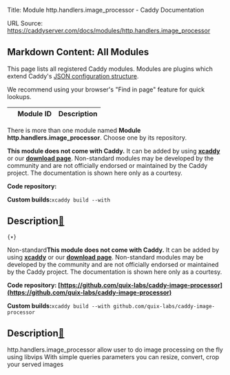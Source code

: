 Title: Module http.handlers.image_processor - Caddy Documentation

URL Source: https://caddyserver.com/docs/modules/http.handlers.image_processor

Markdown Content:
All Modules
-----------

This page lists all registered Caddy modules. Modules are plugins which extend Caddy's [JSON configuration structure](https://caddyserver.com/docs/json/).

We recommend using your browser's "Find in page" feature for quick lookups.

|  | Module ID | Description |
| --- | --- | --- |

There is more than one module named **Module http.handlers.image_processor**. Choose one by its repository.

**This module does not come with Caddy.** It can be added by using **[xcaddy](https://caddyserver.com/docs/build#xcaddy)** or our **[download page](https://caddyserver.com/download)**. Non-standard modules may be developed by the community and are not officially endorsed or maintained by the Caddy project. The documentation is shown here only as a courtesy.

**Code repository:**

**Custom builds:**`xcaddy build --with`

Description[🔗](https://caddyserver.com/docs/modules/http.handlers.image_processor#docs "Direct link")
------------------------------------------------------------------------------------------------------

`{▾}`

Non-standard**This module does not come with Caddy.** It can be added by using **[xcaddy](https://caddyserver.com/docs/build#xcaddy)** or our **[download page](https://caddyserver.com/download)**. Non-standard modules may be developed by the community and are not officially endorsed or maintained by the Caddy project. The documentation is shown here only as a courtesy.

**Code repository: [https://github.com/quix-labs/caddy-image-processor](https://github.com/quix-labs/caddy-image-processor)**

**Custom builds:**`xcaddy build --with github.com/quix-labs/caddy-image-processor`

Description[🔗](https://caddyserver.com/docs/modules/http.handlers.image_processor#docs "Direct link")
------------------------------------------------------------------------------------------------------

http.handlers.image_processor allow user to do image processing on the fly using libvips With simple queries parameters you can resize, convert, crop your served images
